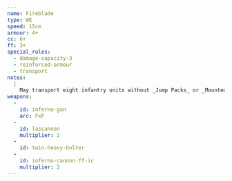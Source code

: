 ```yaml
---
name: Fireblade
type: WE
speed: 15cm
armour: 4+
cc: 6+
ff: 3+
special_rules:
  - damage-capacity-3
  - reinforced-armour
  - transport
notes:
  |
    May transport eight infantry units without _Jump Packs_ or _Mounted_. Two units being transported may shoot and use their firefight value in an assault or to lend support. Critical Hit Effect: Destroyed. All units within 5cm of the model suffer a hit on a roll of 6+.
weapons:
  -
    id: inferno-gun
    arc: FxF
  -
    id: lascannon
    multiplier: 2
  -
    id: twin-heavy-bolter
  -
    id: inferno-cannon-ff-ic
    multiplier: 2
---
```

